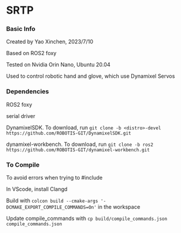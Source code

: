 # SRTP

### Basic Info

Created by Yao Xinchen, 2023/7/10

Based on ROS2 foxy

Tested on Nvidia Orin Nano, Ubuntu 20.04

Used to control robotic hand and glove, which use Dynamixel Servos

### Dependencies

ROS2 foxy

serial driver

DynamixelSDK. To download, run ```git clone -b <distro>-devel https://github.com/ROBOTIS-GIT/DynamixelSDK.git```

dynamixel-workbench. To download, run ```git clone -b ros2 https://github.com/ROBOTIS-GIT/dynamixel-workbench.git```

### To Compile

To avoid errors when trying to #include

In VScode, install Clangd

Build with ```colcon build --cmake-args '-DCMAKE_EXPORT_COMPILE_COMMANDS=On'``` in the workspace

Update compile_commands with ```cp build/compile_commands.json compile_commands.json```